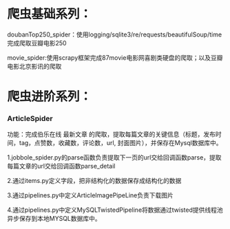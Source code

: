 # 爬虫基础系列：

doubanTop250_spider：使用logging/sqlite3/re/requests/beautifulSoup/time完成爬取豆瓣电影250

movie_spider:使用scrapy框架完成87movie电影网喜剧类硬盘的爬取；以及豆瓣电影北京影讯的爬取

# 爬虫进阶系列：

### ArticleSpider

功能：完成伯乐在线 最新文章 的爬取，提取每篇文章的关键信息（标题，发布时间，tag，点赞数，收藏数，评论数，url, 封面图片），并保存在Mysql数据库中。

1.jobbole_spider.py的parse函数负责提取下一页的url交给回调函数parse，提取每篇文章的url交给回调函数parse_detail

2.通过items.py定义字段，把非结构化的数据保存成结构化的数据

3.通过pipelines.py中定义ArticleImagePipeLine负责下载图片

4.通过pipelines.py中定义MySQLTwistedPipeline将数据通过twisted提供线程池异步保存到本地MYSQL数据库中。



